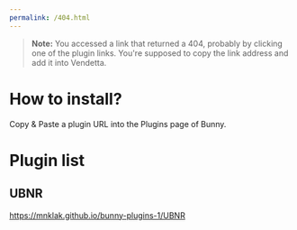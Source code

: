 ```yaml
---
permalink: /404.html
---
```

> **Note:** You accessed a link that returned a 404, probably by clicking one of the plugin links. You're supposed to copy the link address and add it into Vendetta.

# How to install?
Copy & Paste a plugin URL into the Plugins page of Bunny.

# Plugin list

## UBNR

https://mnklak.github.io/bunny-plugins-1/UBNR
